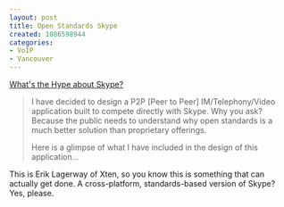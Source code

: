 ```yaml
--- 
layout: post
title: Open Standards Skype
created: 1086598944
categories: 
- VoIP
- Vancouver
---
```

<a href="http://sipthat.com/archives/000093.html">What's the Hype about Skype?</a>
<blockquote>
<p>I have decided to design a P2P [Peer to Peer] IM/Telephony/Video application built to compete directly with Skype. Why you ask? Because the public needs to understand why open standards is a much better solution than proprietary offerings. </p>

<p>Here is a glimpse of what I have included in the design of this application...</p>
</blockquote>

<p>This is Erik Lagerway of Xten, so you know this is something that can actually get done. A cross-platform, standards-based version of Skype? Yes, please.</p>
